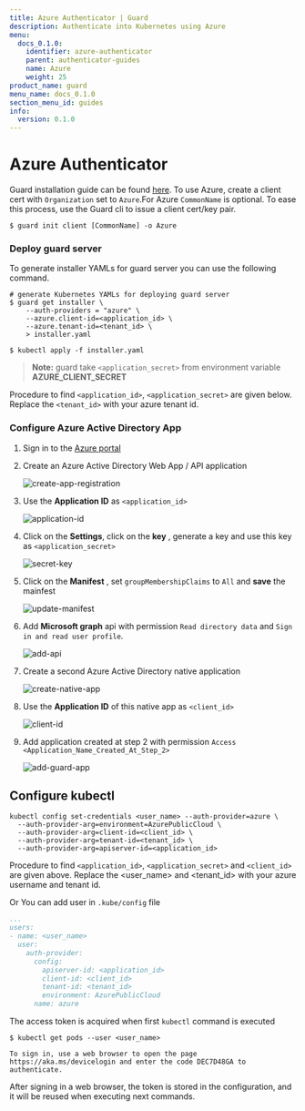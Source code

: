 ```yaml
---
title: Azure Authenticator | Guard
description: Authenticate into Kubernetes using Azure
menu:
  docs_0.1.0:
    identifier: azure-authenticator
    parent: authenticator-guides
    name: Azure
    weight: 25
product_name: guard
menu_name: docs_0.1.0
section_menu_id: guides
info:
  version: 0.1.0
---
```


# Azure Authenticator

Guard installation guide can be found [here](/docs/0.1.0/setup/install). To use Azure, create a client cert with `Organization` set to `Azure`.For Azure `CommonName` is optional. To ease this process, use the Guard cli to issue a client cert/key pair.

```console
$ guard init client [CommonName] -o Azure
```

### Deploy guard server

To generate installer YAMLs for guard server you can use the following command.

```console
# generate Kubernetes YAMLs for deploying guard server
$ guard get installer \
    --auth-providers = "azure" \
    --azure.client-id=<application_id> \
    --azure.tenant-id=<tenant_id> \
    > installer.yaml

$ kubectl apply -f installer.yaml
```
> **Note:** guard take `<application_secret>` from environment variable **AZURE_CLIENT_SECRET**

Procedure to find `<application_id>`, `<application_secret>` are given below. Replace the `<tenant_id>` with your azure tenant id.

### Configure Azure Active Directory App

1.  Sign in to the [Azure portal](https://portal.azure.com/)

2.  Create an Azure Active Directory Web App / API application

    ![create-app-registration](/docs/0.1.0/images/azure/create-app-registration.png)

3.  Use the **Application ID** as `<application_id>`

    ![application-id](/docs/0.1.0/images/azure/application-id.png)

4.  Click on the **Settings**, click on the **key** , generate a key and use this key as `<application_secret>`

    ![secret-key](/docs/0.1.0/images/azure/secret-key.png)

5.  Click on the **Manifest** , set `groupMembershipClaims` to `All` and **save** the mainfest

    ![update-manifest](/docs/0.1.0/images/azure/update-manifest.png)

6.  Add **Microsoft graph** api with permission `Read directory data` and `Sign in and read user profile`.

    ![add-api](/docs/0.1.0/images/azure/add-api.png)

7.  Create a second Azure Active Directory native application

    ![create-native-app](/docs/0.1.0/images/azure/create-native-app.png)

8.  Use the **Application ID** of this native app as `<client_id>`

    ![client-id](/docs/0.1.0/images/azure/client-id.png)

9.  Add application created at step 2 with permission `Access <Application_Name_Created_At_Step_2>`

    ![add-guard-app](/docs/0.1.0/images/azure/add-guard-api.png)

## Configure kubectl

```console
kubectl config set-credentials <user_name> --auth-provider=azure \
  --auth-provider-arg=environment=AzurePublicCloud \
  --auth-provider-arg=client-id=<client_id> \
  --auth-provider-arg=tenant-id=<tenant_id> \
  --auth-provider-arg=apiserver-id=<application_id>
```

Procedure to find `<application_id>`, `<application_secret>` and `<client_id>` are given above. Replace the <user_name> and <tenant_id> with your azure username and tenant id.

Or You can add user in `.kube/config` file

```yaml
...
users:
- name: <user_name>
  user:
    auth-provider:
      config:
        apiserver-id: <application_id>
        client-id: <client_id>
        tenant-id: <tenant_id>
        environment: AzurePublicCloud
      name: azure
```

The access token is acquired when first `kubectl` command is executed

   ```
   $ kubectl get pods --user <user_name>

   To sign in, use a web browser to open the page https://aka.ms/devicelogin and enter the code DEC7D48GA to authenticate.
   ```

After signing in a web browser, the token is stored in the configuration, and it will be reused when executing next commands.
